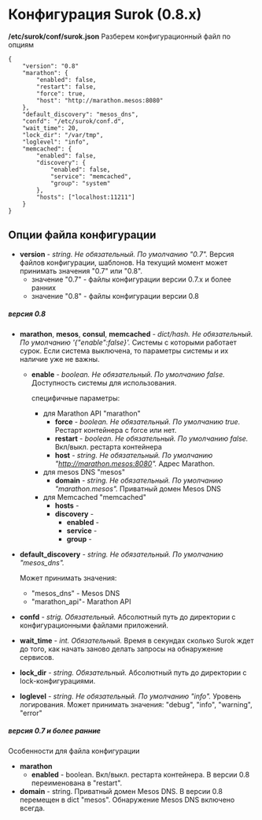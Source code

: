 # Конфигурация Surok (0.8.x)
**/etc/surok/conf/surok.json** Разберем конфигурационный файл по опциям
```
{
    "version": "0.8"
    "marathon": {
        "enabled": false,
        "restart": false,
        "force": true,
        "host": "http://marathon.mesos:8080"
    },
    "default_discovery": "mesos_dns",
    "confd": "/etc/surok/conf.d",
    "wait_time": 20,
    "lock_dir": "/var/tmp",
    "loglevel": "info",
    "memcached": {
        "enabled": false,
        "discovery": {
            "enabled": false,
            "service": "memcached",
            "group": "system"
        },
        "hosts": ["localhost:11211"]
    }
}
```
## Опции файла конфигурации
* **version** - *string. Не обязательный. По умолчанию "0.7".*
Версия файлов конфигурации, шаблонов. На текущий момент может принимать значения "0.7" или "0.8".
  * значение "0.7" - файлы конфигурации версии 0.7.х и более ранних
  * значение "0.8" - файлы конфигурации версии 0.8

##### версия 0.8
* **marathon**, **mesos**, **consul**, **memcached** - *dict/hash. Не обязательный. По умолчанию '{"enable":false}'.*
Системы с которыми работает сурок. Если система выключена, то параметры системы и их наличие уже не важны.
  * **enable** - *boolean. Не обязательный. По умолчанию false.*
    Доступность системы для использования.

    специфичные параметры:
    * для Marathon API "marathon"
      * **force** - *boolean. Не обязательный. По умолчанию true.*
        Рестарт контейнера с force или нет.
      * **restart** - *boolean. Не обязательный. По умолчанию false.*
        Вкл/выкл. рестарта контейнера
      * **host** - *string. Не обязательный. По умолчанию "http://marathon.mesos:8080".*
        Адрес Marathon.
    * для mesos DNS "mesos"
      * **domain** - *string. Не обязательный. По умолчанию "marathon.mesos".*
        Приватный домен Mesos DNS
    * для Memcached "memcached"
      * **hosts** - 
      * **discovery** - 
        * **enabled** - 
        * **service** - 
        * **group** - 
* **default_discovery** - *string. Не обязательный. По умолчанию "mesos_dns".*

  Может принимать значения:
  * "mesos_dns" - Mesos DNS
  * "marathon_api"- Marathon API
* **confd** - *strig. Обязательный.*
  Абсолютный путь до директории с конфигурационными файлами приложений.
* **wait_time** - *int. Обязательный.*
  Время в секундах сколько Surok ждет до того, как начать заново делать запросы на обнаружение сервисов.
* **lock_dir** - *string. Обязательный.*
  Абсолютный путь до директории с lock-конфигурациями.
* **loglevel** - *string. Не обязательный. По умолчанию "info".*
  Уровень логирования. Может принимать значения: "debug", "info", "warning", "error"

##### версия 0.7 и более ранние
Особенности для файла конфигурации
* **marathon**
  * **enabled** - boolean. Вкл/выкл. рестарта контейнера. В версии 0.8 переименована в "restart".
* **domain** - string. Приватный домен Mesos DNS. В версии 0.8 перемещен в dict "mesos".
  Обнаружение Mesos DNS включено всегда.

